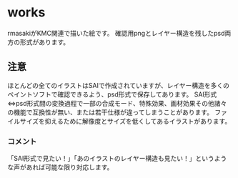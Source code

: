 # works
rmasakiがKMC関連で描いた絵です。
確認用pngとレイヤー構造を残したpsd両方の形式があります。
## 注意
ほとんどの全てのイラストはSAIで作成されていますが、レイヤー構造を多くのペイントソフトで確認できるよう、psd形式で保存してあります。
SAI形式⇔psd形式間の変換過程で一部の合成モード、特殊効果、画材効果その他諸々の機能で互換性が無い、または若干仕様が違ってしまうことがあります。
ファイルサイズを抑えるために解像度とサイズを低くしてあるイラストがあります。
### コメント
「SAI形式で見たい！」「あのイラストのレイヤー構造も見たい！」というような声があれば可能な限り対応します。
